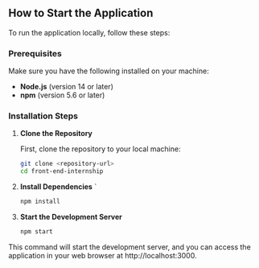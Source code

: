 ## How to Start the Application

To run the application locally, follow these steps:

### Prerequisites

Make sure you have the following installed on your machine:

- **Node.js** (version 14 or later)
- **npm** (version 5.6 or later)

### Installation Steps

1. **Clone the Repository**

   First, clone the repository to your local machine:

   ```bash
   git clone <repository-url>
   cd front-end-internship

2. **Install Dependencies**
  `
   ```bash
   npm install

3. **Start the Development Server**
    ```bash
   npm start

This command will start the development server, 
and you can access the application in your web browser 
at http://localhost:3000.
